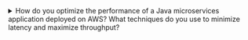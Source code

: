 <details>
  <summary>How do you optimize the performance of a Java microservices application deployed on AWS? What techniques do you use to minimize latency and maximize throughput?</summary>
  
  Step 1: Implement Caching
  Caching is a technique used to reduce latency and improve performance by storing frequently accessed data in memory. In a microservices architecture, caching can be implemented at various levels, including the API gateway, service layer, and database layer.

  To implement caching in a Java microservices application on AWS, you can use AWS Elasticache, a fully-managed, in-memory data store service. Elasticache supports popular caching engines such as Memcached and Redis, and can be easily integrated with your microservices application using client libraries and SDKs.

  Step 2: Load Balancing and Auto Scaling
  Load balancing and auto scaling are techniques used to distribute traffic evenly across multiple instances of a microservices application, and to automatically adjust the number of instances based on demand. Load balancing helps minimize latency by directing traffic to the nearest available instance, while auto scaling helps maximize throughput by dynamically adding or removing instances as needed.

  To implement load balancing and auto scaling in a Java microservices application on AWS, you can use Elastic Load Balancer and Auto Scaling groups. Elastic Load Balancer can distribute traffic to multiple instances of your application running in different availability zones, while Auto Scaling can automatically adjust the number of instances based on metrics such as CPU usage, network traffic, and response time.

  Step 3: Database Optimization
  Database optimization is a technique used to improve the performance of database queries and reduce latency. In a microservices architecture, database optimization can be challenging due to the distributed nature of the application and the need to maintain consistency across multiple data sources.

  To optimize the performance of a database in a Java microservices application on AWS, you can use various techniques such as database sharding, indexing, and denormalization. Database sharding involves partitioning data across multiple databases, while indexing involves creating indexes on frequently queried fields to improve query performance. Denormalization involves duplicating data across multiple tables to reduce the number of joins required to retrieve data.
</details>